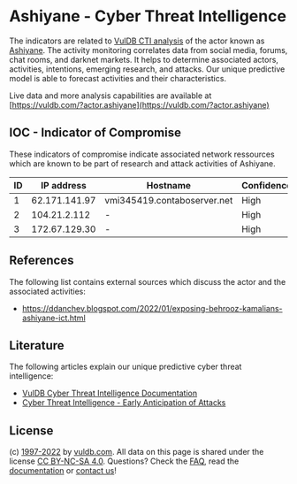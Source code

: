 # Ashiyane - Cyber Threat Intelligence

The indicators are related to [VulDB CTI analysis](https://vuldb.com/?kb.cti) of the actor known as [Ashiyane](https://vuldb.com/?actor.ashiyane). The activity monitoring correlates data from social media, forums, chat rooms, and darknet markets. It helps to determine associated actors, activities, intentions, emerging research, and attacks. Our unique predictive model is able to forecast activities and their characteristics.

Live data and more analysis capabilities are available at [https://vuldb.com/?actor.ashiyane](https://vuldb.com/?actor.ashiyane)

## IOC - Indicator of Compromise

These indicators of compromise indicate associated network ressources which are known to be part of research and attack activities of Ashiyane.

ID | IP address | Hostname | Confidence
-- | ---------- | -------- | ----------
1 | 62.171.141.97 | vmi345419.contaboserver.net | High
2 | 104.21.2.112 | - | High
3 | 172.67.129.30 | - | High

## References

The following list contains external sources which discuss the actor and the associated activities:

* https://ddanchev.blogspot.com/2022/01/exposing-behrooz-kamalians-ashiyane-ict.html

## Literature

The following articles explain our unique predictive cyber threat intelligence:

* [VulDB Cyber Threat Intelligence Documentation](https://vuldb.com/?kb.cti)
* [Cyber Threat Intelligence - Early Anticipation of Attacks](https://www.scip.ch/en/?labs.20201022)

## License

(c) [1997-2022](https://vuldb.com/?kb.changelog) by [vuldb.com](https://vuldb.com/?kb.about). All data on this page is shared under the license [CC BY-NC-SA 4.0](https://creativecommons.org/licenses/by-nc-sa/4.0/). Questions? Check the [FAQ](https://vuldb.com/?kb.faq), read the [documentation](https://vuldb.com/?kb) or [contact us](https://vuldb.com/?contact)!
